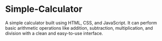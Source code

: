 # Simple-Calculator
A simple calculator built using HTML, CSS, and JavaScript. It can perform basic arithmetic operations like addition, subtraction, multiplication, and division with a clean and easy-to-use interface.
